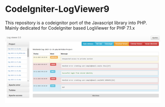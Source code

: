 # CodeIgniter-LogViewer9

This repository is a codeignitor port of the Javascript library into PHP. Mainly dedicated for CodeIgniter based LogViewer for PHP 7.1.x

![Screenshot](https://github.com/dineshkummarc/CodeIgniter-LogViewer9/blob/master/screenshot.png)
